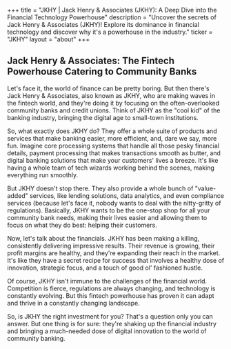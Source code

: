 +++
title = "JKHY |  Jack Henry & Associates (JKHY): A Deep Dive into the Financial Technology Powerhouse"
description = "Uncover the secrets of Jack Henry & Associates (JKHY)! Explore its dominance in financial technology and discover why it's a powerhouse in the industry."
ticker = "JKHY"
layout = "about"
+++

        


## Jack Henry & Associates: The Fintech Powerhouse Catering to Community Banks

Let's face it, the world of finance can be pretty boring. But then there's Jack Henry & Associates, also known as JKHY, who are making waves in the fintech world, and they're doing it by focusing on the often-overlooked community banks and credit unions. Think of JKHY as the "cool kid" of the banking industry, bringing the digital age to small-town institutions.

So, what exactly does JKHY do? They offer a whole suite of products and services that make banking easier, more efficient, and, dare we say, more fun. Imagine core processing systems that handle all those pesky financial details, payment processing that makes transactions smooth as butter, and digital banking solutions that make your customers' lives a breeze. It's like having a whole team of tech wizards working behind the scenes, making everything run smoothly.

But JKHY doesn't stop there. They also provide a whole bunch of "value-added" services, like lending solutions, data analytics, and even compliance services (because let's face it, nobody wants to deal with the nitty-gritty of regulations).  Basically, JKHY wants to be the one-stop shop for all your community bank needs, making their lives easier and allowing them to focus on what they do best: helping their customers.

Now, let's talk about the financials. JKHY has been making a killing, consistently delivering impressive results. Their revenue is growing, their profit margins are healthy, and they're expanding their reach in the market. It's like they have a secret recipe for success that involves a healthy dose of innovation, strategic focus, and a touch of good ol' fashioned hustle. 

Of course, JKHY isn't immune to the challenges of the financial world. Competition is fierce, regulations are always changing, and technology is constantly evolving. But this fintech powerhouse has proven it can adapt and thrive in a constantly changing landscape. 

So, is JKHY the right investment for you? That's a question only you can answer. But one thing is for sure: they're shaking up the financial industry and bringing a much-needed dose of digital innovation to the world of community banking. 

        